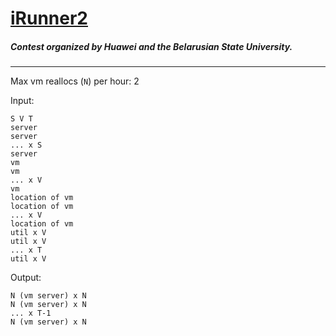 # [iRunner2](https://www.movsisyan.info/?redir=https://acm.bsu.by/events/irunner2022ind09%3Fsrc=linkedin)

##### Contest organized by Huawei and the Belarusian State University.

---

Max vm reallocs (`N`) per hour: 2

Input:

```
S V T
server
server
... x S
server
vm
vm
... x V
vm
location of vm
location of vm
... x V
location of vm
util x V
util x V
... x T
util x V
```

Output:

```
N (vm server) x N
N (vm server) x N
... x T-1
N (vm server) x N
```
